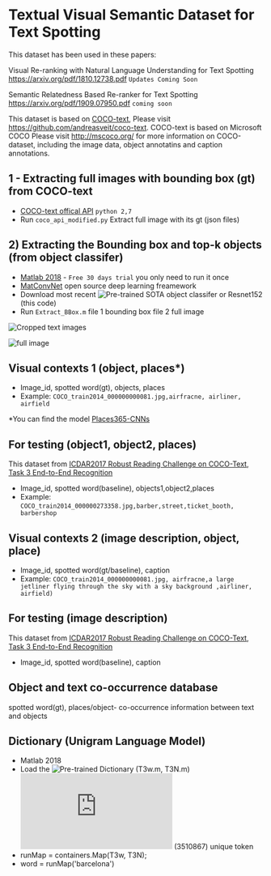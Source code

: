 # Textual Visual Semantic Dataset for Text Spotting  
<!---Visual Re-ranking with Natural Language Understanding for Text Spotting -->

This dataset has been used in these papers:

Visual Re-ranking with Natural Language Understanding for Text Spotting https://arxiv.org/pdf/1810.12738.pdf `Updates Coming Soon`

Semantic Relatedness Based Re-ranker for Text Spotting https://arxiv.org/pdf/1909.07950.pdf  `coming soon`

This dataset is based on [COCO-text], Please visit https://github.com/andreasveit/coco-text. COCO-text is based on Microsoft COCO Please visit http://mscoco.org/ for more information on COCO-dataset, including the image data, object annotatins and caption annotations.

[COCO-text]:https://github.com/andreasveit/coco-text
## 1 - Extracting  full images with bounding box (gt) from COCO-text
- [COCO-text offical API][4] `python 2,7` 
- Run `coco_api_modified.py` Extract full image with its gt (json files) 

[4]: https://github.com/andreasveit/coco-text

## 2) Extracting  the Bounding box and top-k objects (from object classifer) 
- [Matlab 2018][3] - ` Free 30 days trial ` you only need to run it once 
- [MatConvNet][1] open source deep learning freamework 
- Download most recent ![Pre-trained](http://www.vlfeat.org/matconvnet/pretrained) SOTA object classifer or Resnet152 (this code)  
- Run `Extract_BBox.m` file 1 bounding box file 2 full image 


![Cropped text images](https://github.com/ahmedssabir/dataset/blob/master/COCO_train2014_000000000081_s.jpg)


![full image](https://github.com/ahmedssabir/dataset/blob/master/COCO_train2014_000000000081.jpg)

[3]: https://www.mathworks.com/campaigns/products/trials.html
[1]:http://www.vlfeat.org/matconvnet/install/



 
 ## Visual contexts 1 (object, places*)  
 - Image_id, spotted word(gt), objects, places
 -  Example: `COCO_train2014_000000000081.jpg,airfracne, airliner, airfield`
 
*You can find the model [Places365-CNNs] 


[Places365-CNNs]:https://github.com/CSAILVision/places365
 
 ## For testing (object1, object2, places)
 This dataset from [ICDAR2017 Robust Reading Challenge on COCO-Text][5], [Task 3 End-to-End Recognition][6] 

- Image_id, spotted word(baseline), objects1,object2,places
 -  Example: `COCO_train2014_000000273358.jpg,barber,street,ticket_booth, barbershop`


 ## Visual contexts 2 (image description, object, place)  
 - Image_id, spotted word(gt/baseline), caption
 - Example: `COCO_train2014_000000000081.jpg, airfracne,a large jetliner flying through the sky with a sky background ,airliner, airfield)`
 
 
 ## For testing  (image description) 
 This dataset from [ICDAR2017 Robust Reading Challenge on COCO-Text][5], [Task 3 End-to-End Recognition][6] 
- Image_id, spotted word(baseline), caption

 ## Object and text co-occurrence database
spotted word(gt), places/object- co-occurrence information between text and objects

[5]:http://rrc.cvc.uab.es/?ch=5&com=introduction
[6]:http://rrc.cvc.uab.es/?ch=5&com=tasks


## Dictionary (Unigram Language Model)
- Matlab 2018 
- Load the ![Pre-trained](https://www.dropbox.com/sh/1af43nvlmac54ib/AADyRtK4ztyTS65hull1gyxMa?dl=0) Dictionary (T3w.m, T3N.m)  ![opensubtitle](https://www.duo.uio.no/bitstream/handle/10852/50459/947_Paper.pdf?sequence=4) (3510867) unique token
- runMap = containers.Map(T3w, T3N); 
- word = runMap('barcelona')  
